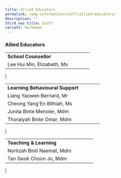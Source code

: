 ```yaml
---
title: Allied Educators
permalink: /wdp-information/staff/allied-educators/
description: ""
third_nav_title: Staff
variant: markdown
---
```

### **Allied Educators**

|  | |  |  | |
|---|---|---|---|---|
| **School Counsellor** | 
|Lee Hui Min, Elizabeth, Ms|
|

|  | |  |  | |
|---|---|---|---|---|
| **Learning Behavioural Support** | 
|Liang Yaowen Bernard, Mr|
|Cheong Yang'En Bithiah, Ms |
|Junita Binte Menoler, Mdm | 
|Thoraiyah Binte Omar, Mdm|
|



|  | |  |  | |
|---|---|---|---|---|
| **Teaching & Learning** | 
 |Norlizah Binti Naemat, Mdm | 
 |Tan Geok Choon Jo, Mdm |
 |
